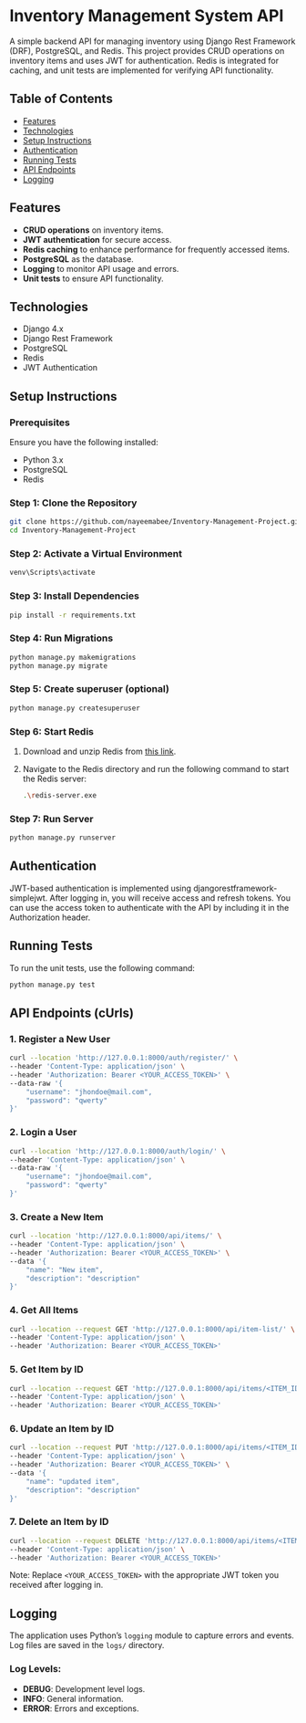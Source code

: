 # Inventory Management System API

A simple backend API for managing inventory using Django Rest Framework (DRF), PostgreSQL, and Redis. This project provides CRUD operations on inventory items and uses JWT for authentication. Redis is integrated for caching, and unit tests are implemented for verifying API functionality.

## Table of Contents

- [Features](#features)
- [Technologies](#technologies)
- [Setup Instructions](#setup-instructions)
- [Authentication](#authentication)
- [Running Tests](#running-tests)
- [API Endpoints](#api-endpoints)
- [Logging](#logging)

## Features

- **CRUD operations** on inventory items.
- **JWT authentication** for secure access.
- **Redis caching** to enhance performance for frequently accessed items.
- **PostgreSQL** as the database.
- **Logging** to monitor API usage and errors.
- **Unit tests** to ensure API functionality.

## Technologies

- Django 4.x
- Django Rest Framework
- PostgreSQL
- Redis
- JWT Authentication

## Setup Instructions

### Prerequisites

Ensure you have the following installed:

- Python 3.x
- PostgreSQL
- Redis

### Step 1: Clone the Repository

```bash
git clone https://github.com/nayeemabee/Inventory-Management-Project.git
cd Inventory-Management-Project
```

### Step 2: Activate a Virtual Environment

```bash
venv\Scripts\activate
```

### Step 3: Install Dependencies
```bash
pip install -r requirements.txt
```

### Step 4: Run Migrations
```bash
python manage.py makemigrations
python manage.py migrate
```

### Step 5: Create superuser (optional)
```bash
python manage.py createsuperuser
```

### Step 6: Start Redis
1. Download and unzip Redis from [this link](https://github.com/MicrosoftArchive/redis/releases).

2. Navigate to the Redis directory and run the following command to start the Redis server:
   ```bash
   .\redis-server.exe

### Step 7: Run Server
```bash
python manage.py runserver
```

## Authentication

JWT-based authentication is implemented using djangorestframework-simplejwt. After logging in, you will receive access and refresh tokens. You can use the access token to authenticate with the API by including it in the Authorization header.

## Running Tests

To run the unit tests, use the following command:
```bash
python manage.py test
```

## API Endpoints (cUrls)

### 1. Register a New User
```bash
curl --location 'http://127.0.0.1:8000/auth/register/' \
--header 'Content-Type: application/json' \
--header 'Authorization: Bearer <YOUR_ACCESS_TOKEN>' \
--data-raw '{
    "username": "jhondoe@mail.com",
    "password": "qwerty"
}'
```

### 2. Login a User
```bash
curl --location 'http://127.0.0.1:8000/auth/login/' \
--header 'Content-Type: application/json' \
--data-raw '{
    "username": "jhondoe@mail.com",
    "password": "qwerty"
}'
```

### 3. Create a New Item
```bash
curl --location 'http://127.0.0.1:8000/api/items/' \
--header 'Content-Type: application/json' \
--header 'Authorization: Bearer <YOUR_ACCESS_TOKEN>' \
--data '{
    "name": "New item",
    "description": "description"
}'
```

### 4. Get All Items
```bash
curl --location --request GET 'http://127.0.0.1:8000/api/item-list/' \
--header 'Content-Type: application/json' \
--header 'Authorization: Bearer <YOUR_ACCESS_TOKEN>'
```

### 5. Get Item by ID
```bash
curl --location --request GET 'http://127.0.0.1:8000/api/items/<ITEM_ID>/' \
--header 'Content-Type: application/json' \
--header 'Authorization: Bearer <YOUR_ACCESS_TOKEN>'
```

### 6. Update an Item by ID
```bash
curl --location --request PUT 'http://127.0.0.1:8000/api/items/<ITEM_ID>/' \
--header 'Content-Type: application/json' \
--header 'Authorization: Bearer <YOUR_ACCESS_TOKEN>' \
--data '{
    "name": "updated item",
    "description": "description"
}'

```

### 7. Delete an Item by ID
```bash
curl --location --request DELETE 'http://127.0.0.1:8000/api/items/<ITEM_ID/' \
--header 'Content-Type: application/json' \
--header 'Authorization: Bearer <YOUR_ACCESS_TOKEN>'
```

Note:
Replace `<YOUR_ACCESS_TOKEN>` with the appropriate JWT token you received after logging in.

## Logging
The application uses Python’s `logging` module to capture errors and events. Log files are saved in the `logs/` directory.

### Log Levels:

- **DEBUG**: Development level logs.
- **INFO**: General information.
- **ERROR**: Errors and exceptions.




